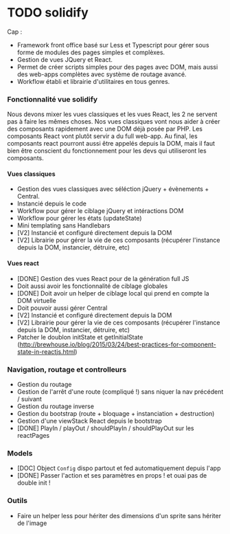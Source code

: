 # TODO solidify

Cap : 
- Framework front office basé sur Less et Typescript pour gérer sous forme de modules des pages simples et complèxes.
- Gestion de vues JQuery et React.
- Permet de créer scripts simples pour des pages avec DOM, mais aussi des web-apps complètes avec système de routage avancé.
- Workflow établi et librairie d'utilitaires en tous genres.


### Fonctionnalité vue solidify

Nous devons mixer les vues classiques et les vues React, les 2 ne servent pas à faire les mêmes choses.
Nos vues classiques vont nous aider à créer des composants rapidement avec une DOM déjà posée par PHP.
Les composants React vont plutôt servir a du full web-app.
Au final, les composants react pourront aussi être appelés depuis la DOM, mais il faut bien être conscient du fonctionnement pour les devs qui utiliseront les composants.


#### Vues classiques
- Gestion des vues classiques avec séléction jQuery + évènements + Central.
- Instancié depuis le code
- Workflow pour gérer le ciblage jQuery et intéractions DOM
- Workflow pour gérer les états (updateState)
- Mini templating sans Handlebars
- [V2] Instancié et configuré directement depuis la DOM
- [V2] Librairie pour gérer la vie de ces composants (récupérer l'instance depuis la DOM, instancier, détruire, etc)


#### Vues react
- [DONE] Gestion des vues React pour de la génération full JS
- Doit aussi avoir les fonctionnalité de ciblage globales
- [DONE] Doit avoir un helper de ciblage local qui prend en compte la DOM virtuelle
- Doit pouvoir aussi gérer Central
- [V2] Instancié et configuré directement depuis la DOM
- [V2] Librairie pour gérer la vie de ces composants (récupérer l'instance depuis la DOM, instancier, détruire, etc)
- Patcher le doublon initState et getInitialState (http://brewhouse.io/blog/2015/03/24/best-practices-for-component-state-in-reactjs.html)

### Navigation, routage et controlleurs

- Gestion du routage
- Gestion de l'arrêt d'une route (compliqué !) sans niquer la nav précédent / suivant
- Gestion du routage inverse
- Gestion du bootstrap (route + bloquage + instanciation + destruction)
- Gestion d'une viewStack React depuis le bootstrap
- [DONE] PlayIn / playOut / shouldPlayIn / shouldPlayOut sur les reactPages


### Models

- [DOC] Object `Config` dispo partout et fed automatiquement depuis l'app
- [DONE] Passer l'action et ses paramètres en props ! et ouai pas de double init !


### Outils

- Faire un helper less pour hériter des dimensions d'un sprite sans hériter de l'image